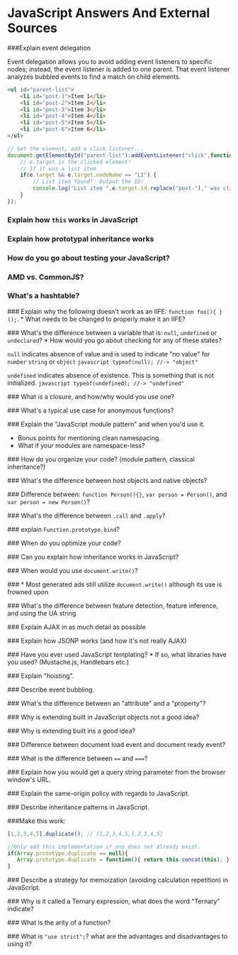 # JavaScript Answers And External Sources
###<a name='q1'>Explain event delegation</a>

Event delegation allows you to avoid adding event listeners to specific nodes; 
instead, the event listener is added to one parent. 
That event listener analyzes bubbled events to find a match on child elements.

```html
<ul id="parent-list">
	<li id="post-1">Item 1</li>
	<li id="post-2">Item 2</li>
	<li id="post-3">Item 3</li>
	<li id="post-4">Item 4</li>
	<li id="post-5">Item 5</li>
	<li id="post-6">Item 6</li>
</ul>
```
```javascript
// Get the element, add a click listener...
document.getElementById("parent-list").addEventListener("click",function(e) {
	// e.target is the clicked element!
	// If it was a list item
	if(e.target && e.target.nodeName == "LI") {
		// List item found!  Output the ID!
		console.log("List item ",e.target.id.replace("post-")," was clicked!");
	}
});
```
### <a name='q2'>Explain how `this` works in JavaScript</a>

### <a name='q3'>Explain how prototypal inheritance works</a>

### <a name='q4'>How do you go about testing your JavaScript?</a>

### <a name='q5'>AMD vs. CommonJS?</a>

### <a name='q6'>What's a hashtable?</a>

###<a name='q7'> Explain why the following doesn't work as an IIFE: `function foo(){ }();`. 
    * What needs to be changed to properly make it an IIFE?</a>
    
###<a name='q8'> What's the difference between a variable that is: `null`, `undefined` or `undeclared`?</a>
    * How would you go about checking for any of these states?
    
`null` indicates absence of value and is used to indicate "no value" for `number` `string` or `object` 
    ```javascript
    typeof(null); //-> "object"
    ```

`undefined` indicates absence of existence. This is something that is not initialized.
    ```javascript
    typeof(undefined); //-> "undefined"
    ```

###<a name='q9'> What is a closure, and how/why would you use one?</a>

###<a name='q10'> What's a typical use case for anonymous functions?</a>

###<a name='q11'> Explain the "JavaScript module pattern" and when you'd use it.
   * Bonus points for mentioning clean namespacing.
   * What if your modules are namespace-less?</a>

###<a name='q12'> How do you organize your code? (module pattern, classical inheritance?)</a>

###<a name='q13'> What's the difference between host objects and native objects?</a>

###<a name='q14'> Difference between: `function Person(){}`, `var person = Person()`, and `var person = new Person()`?</a>

###<a name='q15'> What's the difference between `.call` and `.apply`?</a>

###<a name='q16'> explain `Function.prototype.bind`?</a>

###<a name='q17'> When do you optimize your code?</a>

###<a name='q18'> Can you explain how inheritance works in JavaScript?</a>

###<a name='q19'> When would you use `document.write()`?</a>

###<a name='q20'> * Most generated ads still utilize `document.write()` although its use is frowned upon</a>

###<a name='q21'> What's the difference between feature detection, feature inference, and using the UA string</a>

###<a name='q22'> Explain AJAX in as much detail as possible</a>

###<a name='q23'> Explain how JSONP works (and how it's not really AJAX)</a>

###<a name='q24'> Have you ever used JavaScript templating?
    * If so, what libraries have you used? (Mustache.js, Handlebars etc.)</a>


###<a name='q25'> Explain "hoisting".</a>


###<a name='q26'> Describe event bubbling.</a>

###<a name='q27'> What's the difference between an "attribute" and a "property"?</a>


###<a name='q28'> Why is extending built in JavaScript objects not a good idea?</a>

###<a name='q29'> Why is extending built ins a good idea?</a>

###<a name='q30'> Difference between document load event and document ready event?</a>

###<a name='q31'> What is the difference between `==` and `===`?</a>

###<a name='q32'> Explain how you would get a query string parameter from the browser window's URL.</a>

###<a name='q33'> Explain the same-origin policy with regards to JavaScript.</a>

###<a name='q34'> Describe inheritance patterns in JavaScript.</a>

###<a name='q35'>Make this work:</a>
```javascript
[1,2,3,4,5].duplicate(); // [1,2,3,4,5,1,2,3,4,5]
```
```javascript
//Only add this implementation if one does not already exist.
if(Array.prototype.duplicate == null){
   Array.prototype.duplicate = function(){ return this.concat(this); }
}
```
###<a name='q36'> Describe a strategy for memoization (avoiding calculation repetition) in JavaScript.</a>

###<a name='q37'> Why is it called a Ternary expression, what does the word "Ternary" indicate?</a>

###<a name='q38'> What is the arity of a function?</a>

###<a name='q39'> What is `"use strict";`? what are the advantages and disadvantages to using it?</a>